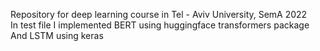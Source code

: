 Repository for deep learning course in Tel - Aviv University, SemA 2022 <br/>
In test file I implemented BERT using huggingface transformers package <br/>
  And LSTM using keras

